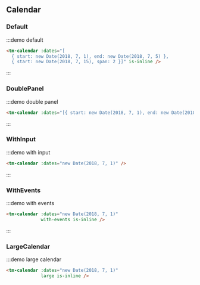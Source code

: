 <script>
  export default {
    data: function () {
      return {
        dates: [
          { start: new Date(2018, 7, 1), end: new Date(2018, 7, 5) },
          { start: new Date(2018, 7, 15), span: 2 }
        ]
      }
    }
  }
</script>
## Calendar

### Default

:::demo default

```html
<tm-calendar :dates="[
  { start: new Date(2018, 7, 1), end: new Date(2018, 7, 5) },
  { start: new Date(2018, 7, 15), span: 2 }]" is-inline />
```
:::

### DoublePanel

:::demo double panel

```html
<tm-calendar :dates="[{ start: new Date(2018, 7, 1), end: new Date(2018, 7, 5) }]" is-double is-inline />

```
:::

### WithInput

:::demo with input

```html
<tm-calendar :dates="new Date(2018, 7, 1)" />

```

:::

### WithEvents

:::demo with events

```html
<tm-calendar :dates="new Date(2018, 7, 1)"
             with-events is-inline />

```

:::

### LargeCalendar

:::demo large calendar

```html
<tm-calendar :dates="new Date(2018, 7, 1)"
             large is-inline />

```